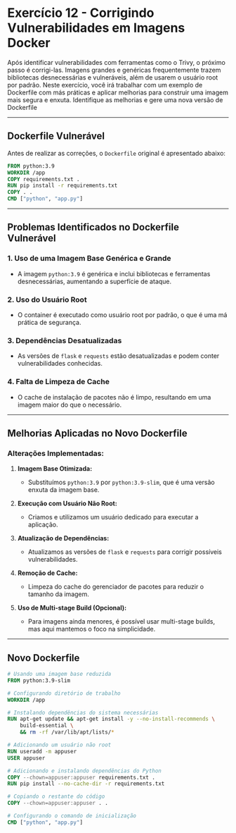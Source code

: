 # Exercício 12 - Corrigindo Vulnerabilidades em Imagens Docker

Após identificar vulnerabilidades com ferramentas como o Trivy, o próximo passo é
corrigi-las. Imagens grandes e genéricas frequentemente trazem bibliotecas
desnecessárias e vulneráveis, além de usarem o usuário root por padrão. Neste
exercício, você irá trabalhar com um exemplo de Dockerfile com más práticas e
aplicar melhorias para construir uma imagem mais segura e enxuta. Identifique as
melhorias e gere uma nova versão de Dockerfile

---
 
## Dockerfile Vulnerável

Antes de realizar as correções, o `Dockerfile` original é apresentado abaixo:

````dockerfile name=Dockerfile
FROM python:3.9
WORKDIR /app
COPY requirements.txt .
RUN pip install -r requirements.txt
COPY . .
CMD ["python", "app.py"]
````
---

## Problemas Identificados no Dockerfile Vulnerável

### 1. Uso de uma Imagem Base Genérica e Grande
- A imagem `python:3.9` é genérica e inclui bibliotecas e ferramentas desnecessárias, aumentando a superfície de ataque.

### 2. Uso do Usuário Root
- O container é executado como usuário root por padrão, o que é uma má prática de segurança.

### 3. Dependências Desatualizadas
- As versões de `flask` e `requests` estão desatualizadas e podem conter vulnerabilidades conhecidas.

### 4. Falta de Limpeza de Cache
- O cache de instalação de pacotes não é limpo, resultando em uma imagem maior do que o necessário.

---

## Melhorias Aplicadas no Novo Dockerfile

### Alterações Implementadas:
1. **Imagem Base Otimizada:**
   - Substituímos `python:3.9` por `python:3.9-slim`, que é uma versão enxuta da imagem base.

2. **Execução com Usuário Não Root:**
   - Criamos e utilizamos um usuário dedicado para executar a aplicação.

3. **Atualização de Dependências:**
   - Atualizamos as versões de `flask` e `requests` para corrigir possíveis vulnerabilidades.

4. **Remoção de Cache:**
   - Limpeza do cache do gerenciador de pacotes para reduzir o tamanho da imagem.

5. **Uso de Multi-stage Build (Opcional):**
   - Para imagens ainda menores, é possível usar multi-stage builds, mas aqui mantemos o foco na simplicidade.

---

## Novo Dockerfile

````dockerfile name=Dockerfile
# Usando uma imagem base reduzida
FROM python:3.9-slim

# Configurando diretório de trabalho
WORKDIR /app

# Instalando dependências do sistema necessárias
RUN apt-get update && apt-get install -y --no-install-recommends \
    build-essential \
    && rm -rf /var/lib/apt/lists/*

# Adicionando um usuário não root
RUN useradd -m appuser
USER appuser

# Adicionando e instalando dependências do Python
COPY --chown=appuser:appuser requirements.txt .
RUN pip install --no-cache-dir -r requirements.txt

# Copiando o restante do código
COPY --chown=appuser:appuser . .

# Configurando o comando de inicialização
CMD ["python", "app.py"]
